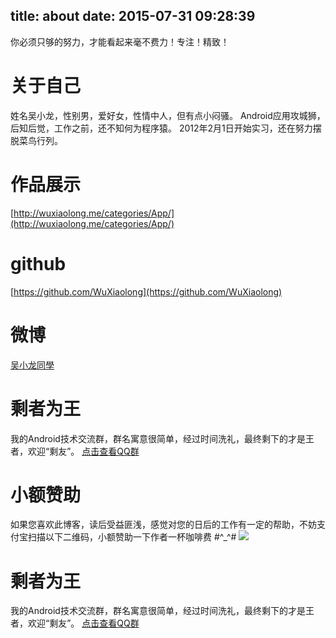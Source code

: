 title: about
date: 2015-07-31 09:28:39
---

你必须只够的努力，才能看起来毫不费力！专注！精致！

# 关于自己
姓名吴小龙，性别男，爱好女，性情中人，但有点小闷骚。
Android应用攻城狮，后知后觉，工作之前，还不知何为程序猿。
2012年2月1日开始实习，还在努力摆脱菜鸟行列。

# 作品展示
[http://wuxiaolong.me/categories/App/](http://wuxiaolong.me/categories/App/)

# github
[https://github.com/WuXiaolong](https://github.com/WuXiaolong)

# 微博
[吴小龙同學](http://weibo.com/u/2175011601)

# 剩者为王
我的Android技术交流群，群名寓意很简单，经过时间洗礼，最终剩下的才是王者，欢迎“剩友”。
[点击查看QQ群](http://wuxiaolong.me/qq/)

# 小额赞助
如果您喜欢此博客，读后受益匪浅，感觉对您的日后的工作有一定的帮助，不妨支付宝扫描以下二维码，小额赞助一下作者一杯咖啡费 #^_^#
<img src="http://7q5c2h.com1.z0.glb.clouddn.com/taobao_qrcode.jpg" /> 

# 剩者为王
我的Android技术交流群，群名寓意很简单，经过时间洗礼，最终剩下的才是王者，欢迎“剩友”。
[点击查看QQ群](http://wuxiaolong.me/qq/)